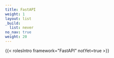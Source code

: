 ```yaml
---
title: FastAPI
weight: 1
layout: list
_build:
  list: never
no_nav: true
weight: 20
---
```


{{< rolesIntro framework="FastAPI" notYet=true >}}
